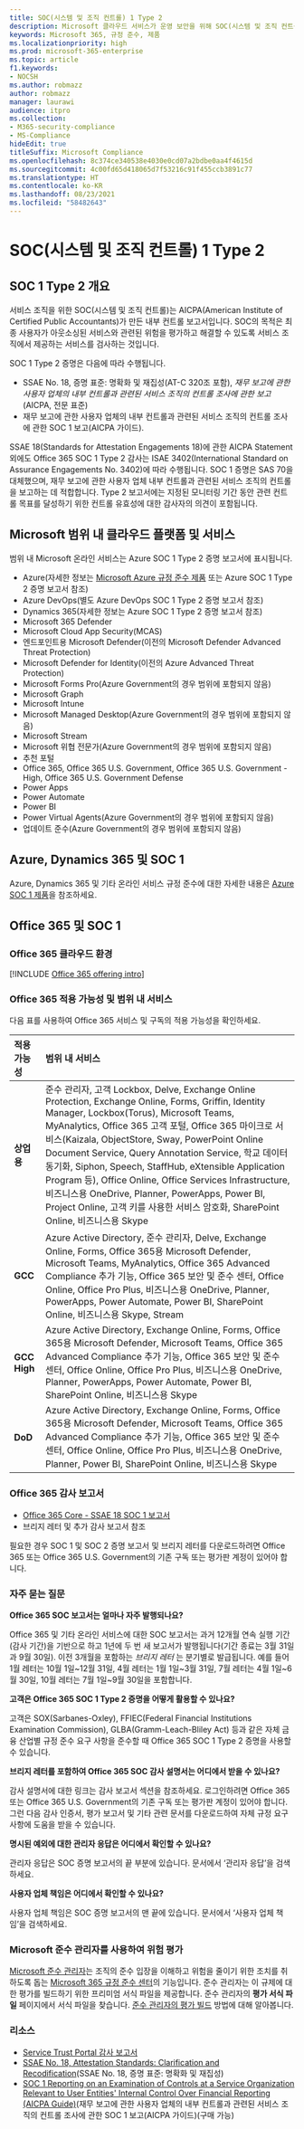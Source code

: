 ```yaml
---
title: SOC(시스템 및 조직 컨트롤) 1 Type 2
description: Microsoft 클라우드 서비스가 운영 보안을 위해 SOC(시스템 및 조직 컨트롤) 1 Type 2 표준을 준수하는 방법을 알아봅니다.
keywords: Microsoft 365, 규정 준수, 제품
ms.localizationpriority: high
ms.prod: microsoft-365-enterprise
ms.topic: article
f1.keywords:
- NOCSH
ms.author: robmazz
author: robmazz
manager: laurawi
audience: itpro
ms.collection:
- M365-security-compliance
- MS-Compliance
hideEdit: true
titleSuffix: Microsoft Compliance
ms.openlocfilehash: 8c374ce340538e4030e0cd07a2bdbe0aa4f4615d
ms.sourcegitcommit: 4c00fd65d418065d7f53216c91f455ccb3891c77
ms.translationtype: HT
ms.contentlocale: ko-KR
ms.lasthandoff: 08/23/2021
ms.locfileid: "58482643"
---
```

# <a name="system-and-organization-controls-soc-1-type-2"></a>SOC(시스템 및 조직 컨트롤) 1 Type 2

## <a name="soc-1-type-2-overview"></a>SOC 1 Type 2 개요

서비스 조직을 위한 SOC(시스템 및 조직 컨트롤)는 AICPA(American Institute of Certified Public Accountants)가 만든 내부 컨트롤 보고서입니다. SOC의 목적은 최종 사용자가 아웃소싱된 서비스와 관련된 위험을 평가하고 해결할 수 있도록 서비스 조직에서 제공하는 서비스를 검사하는 것입니다.

SOC 1 Type 2 증명은 다음에 따라 수행됩니다.

- SSAE No. 18, 증명 표준: 명확화 및 재집성(AT-C 320조 포함), *재무 보고에 관한 사용자 업체의 내부 컨트롤과 관련된 서비스 조직의 컨트롤 조사에 관한 보고*(AICPA, 전문 표준)
- 재무 보고에 관한 사용자 업체의 내부 컨트롤과 관련된 서비스 조직의 컨트롤 조사에 관한 SOC 1 보고(AICPA 가이드).

SSAE 18(Standards for Attestation Engagements 18)에 관한 AICPA Statement 외에도 Office 365 SOC 1 Type 2 감사는 ISAE 3402(International Standard on Assurance Engagements No. 3402)에 따라 수행됩니다. SOC 1 증명은 SAS 70을 대체했으며, 재무 보고에 관한 사용자 업체 내부 컨트롤과 관련된 서비스 조직의 컨트롤을 보고하는 데 적합합니다. Type 2 보고서에는 지정된 모니터링 기간 동안 관련 컨트롤 목표를 달성하기 위한 컨트롤 유효성에 대한 감사자의 의견이 포함됩니다.

## <a name="microsoft-in-scope-cloud-platforms--services"></a>Microsoft 범위 내 클라우드 플랫폼 및 서비스

범위 내 Microsoft 온라인 서비스는 Azure SOC 1 Type 2 증명 보고서에 표시됩니다.

- Azure(자세한 정보는 [Microsoft Azure 규정 준수 제품](https://azure.microsoft.com/resources/microsoft-azure-compliance-offerings/) 또는 Azure SOC 1 Type 2 증명 보고서 참조)
- Azure DevOps(별도 Azure DevOps SOC 1 Type 2 증명 보고서 참조)
- Dynamics 365(자세한 정보는 Azure SOC 1 Type 2 증명 보고서 참조)
- Microsoft 365 Defender
- Microsoft Cloud App Security(MCAS)
- 엔드포인트용 Microsoft Defender(이전의 Microsoft Defender Advanced Threat Protection)
- Microsoft Defender for Identity(이전의 Azure Advanced Threat Protection)
- Microsoft Forms Pro(Azure Government의 경우 범위에 포함되지 않음)
- Microsoft Graph
- Microsoft Intune
- Microsoft Managed Desktop(Azure Government의 경우 범위에 포함되지 않음)
- Microsoft Stream
- Microsoft 위협 전문가(Azure Government의 경우 범위에 포함되지 않음)
- 추천 포털
- Office 365, Office 365 U.S. Government, Office 365 U.S. Government - High, Office 365 U.S. Government Defense
- Power Apps
- Power Automate
- Power BI
- Power Virtual Agents(Azure Government의 경우 범위에 포함되지 않음)
- 업데이트 준수(Azure Government의 경우 범위에 포함되지 않음)

## <a name="azure-dynamics-365-and-soc-1"></a>Azure, Dynamics 365 및 SOC 1

Azure, Dynamics 365 및 기타 온라인 서비스 규정 준수에 대한 자세한 내용은 [Azure SOC 1 제품](/azure/compliance/offerings/offering-soc-1)을 참조하세요.

## <a name="office-365-and-soc-1"></a>Office 365 및 SOC 1

### <a name="office-365-cloud-environments"></a>Office 365 클라우드 환경

[!INCLUDE [Office 365 offering intro](../includes/o365-offering-introduction.md)]

### <a name="office-365-applicability-and-in-scope-services"></a>Office 365 적용 가능성 및 범위 내 서비스

다음 표를 사용하여 Office 365 서비스 및 구독의 적용 가능성을 확인하세요.

| **적용 가능성** | **범위 내 서비스** |
|:------------------|:----------------------|
| **상업용** | 준수 관리자, 고객 Lockbox, Delve, Exchange Online Protection, Exchange Online, Forms, Griffin, Identity Manager, Lockbox(Torus), Microsoft Teams, MyAnalytics, Office 365 고객 포털, Office 365 마이크로 서비스(Kaizala, ObjectStore, Sway, PowerPoint Online Document Service, Query Annotation Service, 학교 데이터 동기화, Siphon, Speech, StaffHub, eXtensible Application Program 등), Office Online, Office Services Infrastructure, 비즈니스용 OneDrive, Planner, PowerApps, Power BI, Project Online, 고객 키를 사용한 서비스 암호화, SharePoint Online, 비즈니스용 Skype |
| **GCC** | Azure Active Directory, 준수 관리자, Delve, Exchange Online, Forms, Office 365용 Microsoft Defender, Microsoft Teams, MyAnalytics, Office 365 Advanced Compliance 추가 기능, Office 365 보안 및 준수 센터, Office Online, Office Pro Plus, 비즈니스용 OneDrive, Planner, PowerApps, Power Automate, Power BI, SharePoint Online, 비즈니스용 Skype, Stream |
| **GCC High** | Azure Active Directory, Exchange Online, Forms, Office 365용 Microsoft Defender, Microsoft Teams, Office 365 Advanced Compliance 추가 기능, Office 365 보안 및 준수 센터, Office Online, Office Pro Plus, 비즈니스용 OneDrive, Planner, PowerApps, Power Automate, Power BI, SharePoint Online, 비즈니스용 Skype |
| **DoD** | Azure Active Directory, Exchange Online, Forms, Office 365용 Microsoft Defender, Microsoft Teams, Office 365 Advanced Compliance 추가 기능, Office 365 보안 및 준수 센터, Office Online, Office Pro Plus, 비즈니스용 OneDrive, Planner, Power BI, SharePoint Online, 비즈니스용 Skype |

### <a name="office-365-audit-reports"></a>Office 365 감사 보고서

- [Office 365 Core - SSAE 18 SOC 1 보고서](https://aka.ms/o365SOC-1)
- 브리지 레터 및 추가 감사 보고서 참조

필요한 경우 SOC 1 및 SOC 2 증명 보고서 및 브리지 레터를 다운로드하려면 Office 365 또는 Office 365 U.S. Government의 기존 구독 또는 평가판 계정이 있어야 합니다.

### <a name="frequently-asked-questions"></a>자주 묻는 질문

**Office 365 SOC 보고서는 얼마나 자주 발행되나요?**

Office 365 및 기타 온라인 서비스에 대한 SOC 보고서는 과거 12개월 연속 실행 기간(감사 기간)을 기반으로 하고 1년에 두 번 새 보고서가 발행됩니다(기간 종료는 3월 31일과 9월 30일). 이전 3개월을 포함하는 *브리지 레터* 는 분기별로 발급됩니다. 예를 들어 1월 레터는 10월 1일~12월 31일, 4월 레터는 1월 1일~3월 31일, 7월 레터는 4월 1일~6월 30일, 10월 레터는 7월 1일~9월 30일을 포함합니다.

**고객은 Office 365 SOC 1 Type 2 증명을 어떻게 활용할 수 있나요?**

고객은 SOX(Sarbanes-Oxley), FFIEC(Federal Financial Institutions Examination Commission), GLBA(Gramm-Leach-Bliley Act) 등과 같은 자체 금융 산업별 규정 준수 요구 사항을 준수할 때 Office 365 SOC 1 Type 2 증명을 사용할 수 있습니다.

**브리지 레터를 포함하여 Office 365 SOC 감사 설명서는 어디에서 받을 수 있나요?**

감사 설명서에 대한 링크는 감사 보고서 섹션을 참조하세요. 로그인하려면 Office 365 또는 Office 365 U.S. Government의 기존 구독 또는 평가판 계정이 있어야 합니다. 그런 다음 감사 인증서, 평가 보고서 및 기타 관련 문서를 다운로드하여 자체 규정 요구 사항에 도움을 받을 수 있습니다.

**명시된 예외에 대한 관리자 응답은 어디에서 확인할 수 있나요?**

관리자 응답은 SOC 증명 보고서의 끝 부분에 있습니다. 문서에서 ‘관리자 응답’을 검색하세요.

**사용자 업체 책임은 어디에서 확인할 수 있나요?**

사용자 업체 책임은 SOC 증명 보고서의 맨 끝에 있습니다. 문서에서 ‘사용자 업체 책임’을 검색하세요.

### <a name="use-microsoft-compliance-manager-to-assess-your-risk"></a>Microsoft 준수 관리자를 사용하여 위험 평가

[Microsoft 준수 관리자](/microsoft-365/compliance/compliance-manager)는 조직의 준수 입장을 이해하고 위험을 줄이기 위한 조치를 취하도록 돕는 [Microsoft 365 규정 준수 센터](/microsoft-365/compliance/microsoft-365-compliance-center)의 기능입니다. 준수 관리자는 이 규제에 대한 평가를 빌드하기 위한 프리미엄 서식 파일을 제공합니다. 준수 관리자의 **평가 서식 파일** 페이지에서 서식 파일을 찾습니다. [준수 관리자의 평가 빌드](/microsoft-365/compliance/compliance-manager-assessments) 방법에 대해 알아봅니다.

### <a name="resources"></a>리소스

- [Service Trust Portal 감사 보고서](https://servicetrust.microsoft.com/ViewPage/MSComplianceGuideV3)
- [SSAE No. 18, Attestation Standards: Clarification and Recodification](https://www.aicpa.org/Research/Standards/AuditAttest/DownloadableDocuments/SSAE_No_18.pdf)(SSAE No. 18, 증명 표준: 명확화 및 재집성)
- [SOC 1 Reporting on an Examination of Controls at a Service Organization Relevant to User Entities' Internal Control Over Financial Reporting (AICPA Guide)](https://future.aicpa.org/cpe-learning/publication/reporting-on-an-examination-of-controls-at-a-service-organization-relevant-to-user-entities-internal-control-over-financial-reporting-soc-1-guide-OPL)(재무 보고에 관한 사용자 업체의 내부 컨트롤과 관련된 서비스 조직의 컨트롤 조사에 관한 SOC 1 보고(AICPA 가이드)(구매 가능)
